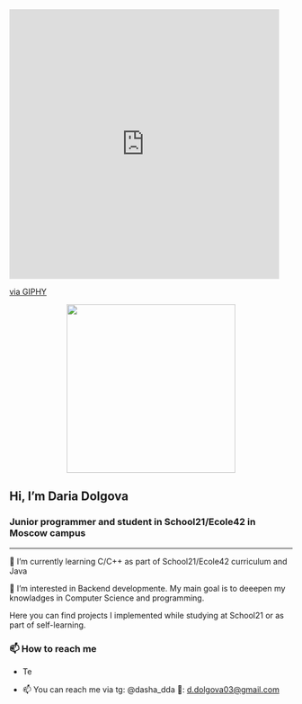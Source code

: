 <iframe src="https://giphy.com/embed/1sgetPM00wWqJpVUTl" width="480" height="480" frameBorder="0" class="giphy-embed" allowFullScreen></iframe><p><a href="https://giphy.com/gifs/purwadhikaschool-coding-programming-purwadhika-1sgetPM00wWqJpVUTl">via GIPHY</a></p>

<div id="header" align="center">
 
<img src="https://giphy.com/embed/1sgetPM00wWqJpVUTl" width="300">
</div>

## Hi, I’m Daria Dolgova

### Junior programmer and student in School21/Ecole42 in Moscow campus

<hr>

👀 I’m currently learning C/C++ as part of School21/Ecole42 curriculum and Java

🎯 I’m interested in Backend developmente. My main goal is to deeepen my knowladges in Computer Science and programming.

Here you can find projects I implemented while studying at School21 or as part of self-learning.

### 📫 How to reach me

* Te

- 📫 You can reach me via
  tg: @dasha_dda
  📩: d.dolgova03@gmail.com 

<!---
D-Dashka/D-Dashka is a ✨ special ✨ repository because its `README.md` (this file) appears on your GitHub profile.
You can click the Preview link to take a look at your changes.
--->
